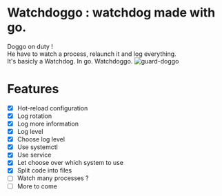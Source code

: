 # Watchdoggo : watchdog made with go.
Doggo on duty !  
He have to watch a process, relaunch it and log everything.  
It's basicly a Watchdog. In go. Watchdoggo.
![guard-doggo](https://user-images.githubusercontent.com/9013245/28145749-b4f53ed4-6742-11e7-9643-45c67e263c42.jpg)

# Features
* [x] Hot-reload configuration
* [x] Log rotation
* [x] Log more information
* [x] Log level
* [x] Choose log level
* [x] Use systemctl
* [x] Use service
* [x] Let choose over which system to use
* [x] Split code into files
* [ ] Watch many processes ?
* [ ] More to come
